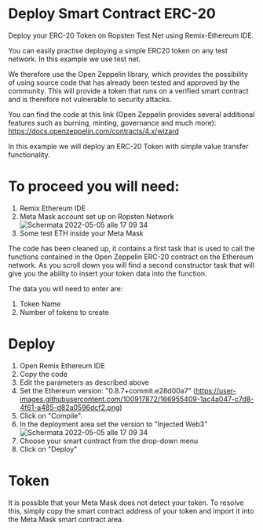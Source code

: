 # Deploy Smart Contract ERC-20
Deploy your ERC-20 Token on Ropsten Test Net using Remix-Ethereum IDE.

You can easily practise deploying a simple ERC20 token on any test network. In this example we use test net. 

We therefore use the Open Zeppelin library, which provides the possibility of using source code that has already been tested and approved by the community. This will provide a token that runs on a verified smart contract and is therefore not vulnerable to security attacks. 

You can find the code at this link (Open Zeppelin provides several additional features such as burning, minting, governance and much more): 
https://docs.openzeppelin.com/contracts/4.x/wizard

In this example we will deploy an ERC-20 Token with simple value transfer functionality. 

# To proceed you will need:
1) Remix Ethereum IDE
2) Meta Mask account set up on Ropsten Network
![Schermata 2022-05-05 alle 17 09 34](https://user-images.githubusercontent.com/100917872/167030558-48f0aad3-a660-42f4-93ef-940fb2d56fa1.png)
3) Some test ETH inside your Meta Mask

The code has been cleaned up, it contains a first task that is used to call the functions contained in the Open Zeppelin ERC-20 contract on the Ethereum network. As you scroll down you will find a second constructor task that will give you the ability to insert your token data into the function. 

The data you will need to enter are: 

1) Token Name 
2) Number of tokens to create 

# Deploy
1) Open Remix Ethereum IDE 
2) Copy the code 
3) Edit the parameters as described above 
4) Set the Ethereum version: "0.8.7+commit.e28d00a7"
(https://user-images.githubusercontent.com/100917872/166955409-1ac4a047-c7d8-4f61-a485-d82a0596dcf2.png)
5) Click on "Compile".
6) In the deployment area set the version to "Injected Web3"
![Schermata 2022-05-05 alle 17 09 34](https://user-images.githubusercontent.com/100917872/167030558-48f0aad3-a660-42f4-93ef-940fb2d56fa1.png)
7) Choose your smart contract from the drop-down menu 
8) Click on "Deploy"

# Token 
It is possible that your Meta Mask does not detect your token.
To resolve this, simply copy the smart contract address of your token and import it into the Meta Mask smart contract area. 

